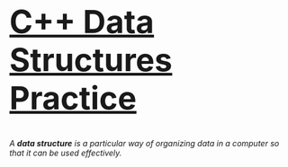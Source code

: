 # <u><h1>C++ Data Structures Practice</h1></u>
<i>A <b>data structure</b> is a particular way of organizing data in a computer so that it can be used effectively.</i> 
